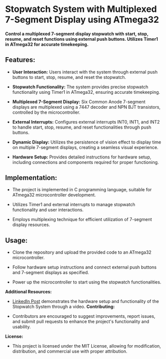 # Stopwatch System with Multiplexed 7-Segment Display using ATmega32

#### Control a multiplexed 7-segment display stopwatch with start, stop, resume, and reset functions using external push buttons. Utilizes Timer1 in ATmega32 for accurate timekeeping.

## Features:

- **User Interaction:** Users interact with the system through external push buttons to start, stop, resume, and reset the stopwatch.
  
- **Stopwatch Functionality:** The system provides precise stopwatch functionality using Timer1 in ATmega32, ensuring accurate timekeeping.
  
- **Multiplexed 7-Segment Display:** Six Common Anode 7-segment displays are multiplexed using a 7447 decoder and NPN BJT transistors, controlled by the microcontroller.
  
- **External Interrupts:** Configures external interrupts INT0, INT1, and INT2 to handle start, stop, resume, and reset functionalities through push buttons.
  
- **Dynamic Display:** Utilizes the persistence of vision effect to display time on multiple 7-segment displays, creating a seamless visual experience.
  
- **Hardware Setup:** Provides detailed instructions for hardware setup, including connections and components required for proper functioning.

## Implementation:

- The project is implemented in C programming language, suitable for ATmega32 microcontroller development.
  
- Utilizes Timer1 and external interrupts to manage stopwatch functionality and user interactions.
  
- Employs multiplexing technique for efficient utilization of 7-segment display resources.

## Usage:

- Clone the repository and upload the provided code to an ATmega32 microcontroller.
  
- Follow hardware setup instructions and connect external push buttons and 7-segment displays as specified.
  
- Power up the microcontroller to start using the stopwatch functionalities.

**Additional Resources:**

- [LinkedIn Post](https://www.linkedin.com/posts/omar-sherif-rizk_embeddedsystems-avr-project-activity-7041577596328796160-Z3su?utm_source=share&utm_medium=member_desktop) demonstrates the hardware setup and functionality of the Stopwatch System through a video.
**Contributing:**

- Contributors are encouraged to suggest improvements, report issues, and submit pull requests to enhance the project's functionality and usability.

**License:**

- This project is licensed under the MIT License, allowing for modification, distribution, and commercial use with proper attribution.

